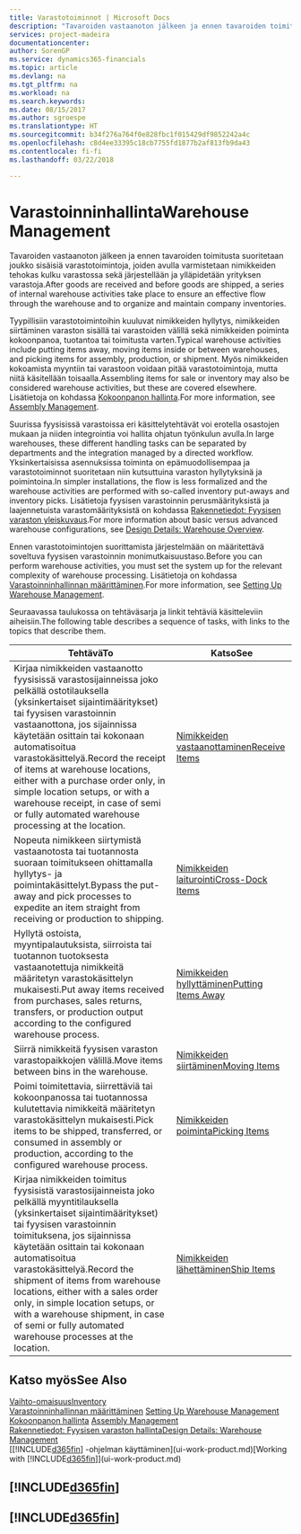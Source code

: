 ```yaml
---
title: Varastotoiminnot | Microsoft Docs
description: "Tavaroiden vastaanoton jälkeen ja ennen tavaroiden toimitusta suoritetaan joukko sisäisiä varastotoimintoja, joiden avulla varmistetaan nimikkeiden tehokas kulku varastossa sekä järjestellään ja ylläpidetään yrityksen varastoja."
services: project-madeira
documentationcenter: 
author: SorenGP
ms.service: dynamics365-financials
ms.topic: article
ms.devlang: na
ms.tgt_pltfrm: na
ms.workload: na
ms.search.keywords: 
ms.date: 08/15/2017
ms.author: sgroespe
ms.translationtype: HT
ms.sourcegitcommit: b34f276a764f0e828fbc1f015429df9852242a4c
ms.openlocfilehash: c8d4ee33395c18cb7755fd1877b2af813fb9da43
ms.contentlocale: fi-fi
ms.lasthandoff: 03/22/2018

---
```

# <a name="warehouse-management"></a><span data-ttu-id="cce80-103">Varastoinninhallinta</span><span class="sxs-lookup"><span data-stu-id="cce80-103">Warehouse Management</span></span>
<span data-ttu-id="cce80-104">Tavaroiden vastaanoton jälkeen ja ennen tavaroiden toimitusta suoritetaan joukko sisäisiä varastotoimintoja, joiden avulla varmistetaan nimikkeiden tehokas kulku varastossa sekä järjestellään ja ylläpidetään yrityksen varastoja.</span><span class="sxs-lookup"><span data-stu-id="cce80-104">After goods are received and before goods are shipped, a series of internal warehouse activities take place to ensure an effective flow through the warehouse and to organize and maintain company inventories.</span></span>

<span data-ttu-id="cce80-105">Tyypillisiin varastotoimintoihin kuuluvat nimikkeiden hyllytys, nimikkeiden siirtäminen varaston sisällä tai varastoiden välillä sekä nimikkeiden poiminta kokoonpanoa, tuotantoa tai toimitusta varten.</span><span class="sxs-lookup"><span data-stu-id="cce80-105">Typical warehouse activities include putting items away, moving items inside or between warehouses, and picking items for assembly, production, or shipment.</span></span> <span data-ttu-id="cce80-106">Myös nimikkeiden kokoamista myyntiin tai varastoon voidaan pitää varastotoimintoja, mutta niitä käsitellään toisaalla.</span><span class="sxs-lookup"><span data-stu-id="cce80-106">Assembling items for sale or inventory may also be considered warehouse activities, but these are covered elsewhere.</span></span> <span data-ttu-id="cce80-107">Lisätietoja on kohdassa [Kokoonpanon hallinta](assembly-assemble-items.md).</span><span class="sxs-lookup"><span data-stu-id="cce80-107">For more information, see [Assembly Management](assembly-assemble-items.md).</span></span>  

<span data-ttu-id="cce80-108">Suurissa fyysisissä varastoissa eri käsittelytehtävät voi erotella osastojen mukaan ja niiden integrointia voi hallita ohjatun työnkulun avulla.</span><span class="sxs-lookup"><span data-stu-id="cce80-108">In large warehouses, these different handling tasks can be separated by departments and the integration managed by a directed workflow.</span></span> <span data-ttu-id="cce80-109">Yksinkertaisissa asennuksissa toiminta on epämuodollisempaa ja varastotoiminnot suoritetaan niin kutsuttuina varaston hyllytyksinä ja poimintoina.</span><span class="sxs-lookup"><span data-stu-id="cce80-109">In simpler installations, the flow is less formalized and the warehouse activities are performed with so-called inventory put-aways and inventory picks.</span></span> <span data-ttu-id="cce80-110">Lisätietoja fyysisen varastoinnin perusmäärityksistä ja laajennetuista varastomäärityksistä on kohdassa [Rakennetiedot: Fyysisen varaston yleiskuvaus](design-details-warehouse-overview.md).</span><span class="sxs-lookup"><span data-stu-id="cce80-110">For more information about basic versus advanced warehouse configurations, see [Design Details: Warehouse Overview](design-details-warehouse-overview.md).</span></span>

<span data-ttu-id="cce80-111">Ennen varastotoimintojen suorittamista järjestelmään on määritettävä soveltuva fyysisen varastoinnin monimutkaisuustaso.</span><span class="sxs-lookup"><span data-stu-id="cce80-111">Before you can perform warehouse activities, you must set the system up for the relevant complexity of warehouse processing.</span></span> <span data-ttu-id="cce80-112">Lisätietoja on kohdassa [Varastoinninhallinnan määrittäminen](warehouse-setup-warehouse.md).</span><span class="sxs-lookup"><span data-stu-id="cce80-112">For more information, see [Setting Up Warehouse Management](warehouse-setup-warehouse.md).</span></span>

 <span data-ttu-id="cce80-113">Seuraavassa taulukossa on tehtäväsarja ja linkit tehtäviä käsitteleviin aiheisiin.</span><span class="sxs-lookup"><span data-stu-id="cce80-113">The following table describes a sequence of tasks, with links to the topics that describe them.</span></span>   

|<span data-ttu-id="cce80-114">**Tehtävä**</span><span class="sxs-lookup"><span data-stu-id="cce80-114">**To**</span></span>|<span data-ttu-id="cce80-115">**Katso**</span><span class="sxs-lookup"><span data-stu-id="cce80-115">**See**</span></span>|  
|------------|-------------|  
|<span data-ttu-id="cce80-116">Kirjaa nimikkeiden vastaanotto fyysisissä varastosijainneissa joko pelkällä ostotilauksella (yksinkertaiset sijaintimääritykset) tai fyysisen varastoinnin vastaanottona, jos sijainnissa käytetään osittain tai kokonaan automatisoitua varastokäsittelyä.</span><span class="sxs-lookup"><span data-stu-id="cce80-116">Record the receipt of items at warehouse locations, either with a purchase order only, in simple location setups, or with a warehouse receipt, in case of semi or fully automated warehouse processing at the location.</span></span>|[<span data-ttu-id="cce80-117">Nimikkeiden vastaanottaminen</span><span class="sxs-lookup"><span data-stu-id="cce80-117">Receive Items</span></span>](warehouse-how-receive-items.md)|
|<span data-ttu-id="cce80-118">Nopeuta nimikkeen siirtymistä vastaanotosta tai tuotannosta suoraan toimitukseen ohittamalla hyllytys- ja poimintakäsittelyt.</span><span class="sxs-lookup"><span data-stu-id="cce80-118">Bypass the put-away and pick processes to expedite an item straight from receiving or production to shipping.</span></span>|[<span data-ttu-id="cce80-119">Nimikkeiden laiturointi</span><span class="sxs-lookup"><span data-stu-id="cce80-119">Cross-Dock Items</span></span>](warehouse-how-to-cross-dock-items.md)|    
|<span data-ttu-id="cce80-120">Hyllytä ostoista, myyntipalautuksista, siirroista tai tuotannon tuotoksesta vastaanotettuja nimikkeitä määritetyn varastokäsittelyn mukaisesti.</span><span class="sxs-lookup"><span data-stu-id="cce80-120">Put away items received from purchases, sales returns, transfers, or production output according to the configured warehouse process.</span></span>|[<span data-ttu-id="cce80-121">Nimikkeiden hyllyttäminen</span><span class="sxs-lookup"><span data-stu-id="cce80-121">Putting Items Away</span></span>](warehouse-put-away-items.md)|
|<span data-ttu-id="cce80-122">Siirrä nimikkeitä fyysisen varaston varastopaikkojen välillä.</span><span class="sxs-lookup"><span data-stu-id="cce80-122">Move items between bins in the warehouse.</span></span>|[<span data-ttu-id="cce80-123">Nimikkeiden siirtäminen</span><span class="sxs-lookup"><span data-stu-id="cce80-123">Moving Items</span></span>](warehouse-move-items.md)|
|<span data-ttu-id="cce80-124">Poimi toimitettavia, siirrettäviä tai kokoonpanossa tai tuotannossa kulutettavia nimikkeitä määritetyn varastokäsittelyn mukaisesti.</span><span class="sxs-lookup"><span data-stu-id="cce80-124">Pick items to be shipped, transferred, or consumed in assembly or production, according to the configured warehouse process.</span></span>|[<span data-ttu-id="cce80-125">Nimikkeiden poiminta</span><span class="sxs-lookup"><span data-stu-id="cce80-125">Picking Items</span></span>](warehouse-pick-items.md)|
|<span data-ttu-id="cce80-126">Kirjaa nimikkeiden toimitus fyysisistä varastosijainneista joko pelkällä myyntitilauksella (yksinkertaiset sijaintimääritykset) tai fyysisen varastoinnin toimituksena, jos sijainnissa käytetään osittain tai kokonaan automatisoitua varastokäsittelyä.</span><span class="sxs-lookup"><span data-stu-id="cce80-126">Record the shipment of items from warehouse locations, either with a sales order only, in simple location setups, or with a warehouse shipment, in case of semi or fully automated warehouse processes at the location.</span></span>|[<span data-ttu-id="cce80-127">Nimikkeiden lähettäminen</span><span class="sxs-lookup"><span data-stu-id="cce80-127">Ship Items</span></span>](warehouse-how-ship-items.md)|  

## <a name="see-also"></a><span data-ttu-id="cce80-128">Katso myös</span><span class="sxs-lookup"><span data-stu-id="cce80-128">See Also</span></span>  
[<span data-ttu-id="cce80-129">Vaihto-omaisuus</span><span class="sxs-lookup"><span data-stu-id="cce80-129">Inventory</span></span>](inventory-manage-inventory.md)  
<span data-ttu-id="cce80-130">[Varastoinninhallinnan määrittäminen](warehouse-setup-warehouse.md)   </span><span class="sxs-lookup"><span data-stu-id="cce80-130">[Setting Up Warehouse Management](warehouse-setup-warehouse.md)   </span></span>  
<span data-ttu-id="cce80-131">[Kokoonpanon hallinta](assembly-assemble-items.md)  </span><span class="sxs-lookup"><span data-stu-id="cce80-131">[Assembly Management](assembly-assemble-items.md)  </span></span>  
[<span data-ttu-id="cce80-132">Rakennetiedot: Fyysisen varaston hallinta</span><span class="sxs-lookup"><span data-stu-id="cce80-132">Design Details: Warehouse Management</span></span>](design-details-warehouse-management.md)  
<span data-ttu-id="cce80-133">[[!INCLUDE[d365fin](includes/d365fin_md.md)] -ohjelman käyttäminen](ui-work-product.md)</span><span class="sxs-lookup"><span data-stu-id="cce80-133">[Working with [!INCLUDE[d365fin](includes/d365fin_md.md)]](ui-work-product.md)</span></span>  

## [!INCLUDE[d365fin](includes/free_trial_md.md)]  
## [!INCLUDE[d365fin](includes/training_link_md.md)]

